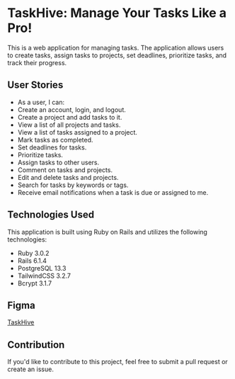 # TaskHive: Manage Your Tasks Like a Pro!

This is a web application for managing tasks. The application allows users to create tasks, assign tasks to projects, set deadlines, prioritize tasks, and track their progress.

## User Stories

* As a user, I can:
* Create an account, login, and logout.
* Create a project and add tasks to it.
* View a list of all projects and tasks.
* View a list of tasks assigned to a project.
* Mark tasks as completed.
* Set deadlines for tasks.
* Prioritize tasks.
* Assign tasks to other users.
* Comment on tasks and projects.
* Edit and delete tasks and projects.
* Search for tasks by keywords or tags.
* Receive email notifications when a task is due or assigned to me.

## Technologies Used

This application is built using Ruby on Rails and utilizes the following technologies:

* Ruby 3.0.2
* Rails 6.1.4
* PostgreSQL 13.3
* TailwindCSS 3.2.7
* Bcrypt 3.1.7

## Figma

[TaskHive](https://www.figma.com/file/cuFDj1wmoK42kdfeHtmxix/Phase-4-Wireframe?node-id=0%3A1&t=Wt83qTjW73HObg65-0)

## Contribution

If you'd like to contribute to this project, feel free to submit a pull request or create an issue.
